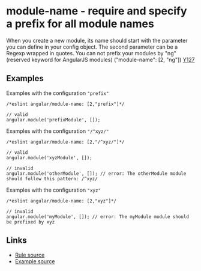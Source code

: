<!-- WARNING: Generated documentation. Edit docs and examples in the rule and examples file ('rules/module-name.js', 'examples/module-name.js'). -->

# module-name - require and specify a prefix for all module names

When you create a new module, its name should start with the parameter you can define in your config object.
The second parameter can be a Regexp wrapped in quotes.
You can not prefix your modules by "ng" (reserved keyword for AngularJS modules) ("module-name":  [2, "ng"])  [Y127](https://github.com/johnpapa/angular-styleguide#style-y127)

## Examples

Examples with the configuration `"prefix"`

    /*eslint angular/module-name: [2,"prefix"]*/

    // valid
    angular.module('prefixModule', []);

Examples with the configuration `"/^xyz/"`

    /*eslint angular/module-name: [2,"/^xyz/"]*/

    // valid
    angular.module('xyzModule', []);

    // invalid
    angular.module('otherModule', []); // error: The otherModule module should follow this pattern: /^xyz/

Examples with the configuration `"xyz"`

    /*eslint angular/module-name: [2,"xyz"]*/

    // invalid
    angular.module('myModule', []); // error: The myModule module should be prefixed by xyz

## Links

* [Rule source](../rules/module-name.js)
* [Example source](../examples/module-name.js)

